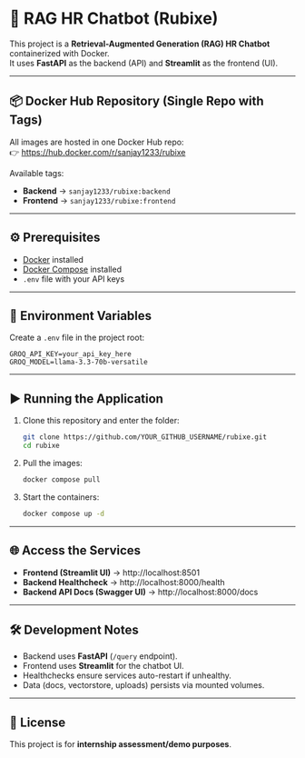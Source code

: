 # 🚀 RAG HR Chatbot (Rubixe)

This project is a **Retrieval-Augmented Generation (RAG) HR Chatbot** containerized with Docker.  
It uses **FastAPI** as the backend (API) and **Streamlit** as the frontend (UI).  

---

## 📦 Docker Hub Repository (Single Repo with Tags)

All images are hosted in one Docker Hub repo:  
👉 https://hub.docker.com/r/sanjay1233/rubixe

Available tags:
- **Backend** → `sanjay1233/rubixe:backend`
- **Frontend** → `sanjay1233/rubixe:frontend`

---

## ⚙️ Prerequisites
- [Docker](https://docs.docker.com/get-docker/) installed  
- [Docker Compose](https://docs.docker.com/compose/install/) installed  
- `.env` file with your API keys  

---

## 🔑 Environment Variables

Create a `.env` file in the project root:

```env
GROQ_API_KEY=your_api_key_here
GROQ_MODEL=llama-3.3-70b-versatile
```

---

## ▶️ Running the Application

1. Clone this repository and enter the folder:

   ```bash
   git clone https://github.com/YOUR_GITHUB_USERNAME/rubixe.git
   cd rubixe
   ```

2. Pull the images:

   ```bash
   docker compose pull
   ```

3. Start the containers:

   ```bash
   docker compose up -d
   ```

---

## 🌐 Access the Services

- **Frontend (Streamlit UI)** → http://localhost:8501  
- **Backend Healthcheck** → http://localhost:8000/health  
- **Backend API Docs (Swagger UI)** → http://localhost:8000/docs

---

## 🛠️ Development Notes

- Backend uses **FastAPI** (`/query` endpoint).  
- Frontend uses **Streamlit** for the chatbot UI.  
- Healthchecks ensure services auto-restart if unhealthy.  
- Data (docs, vectorstore, uploads) persists via mounted volumes.  

---

## 📜 License

This project is for **internship assessment/demo purposes**.
